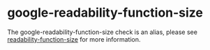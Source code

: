 # google-readability-function-size

The google-readability-function-size check is an alias, please see
[readability-function-size](readability-function-size.html) for more
information.
